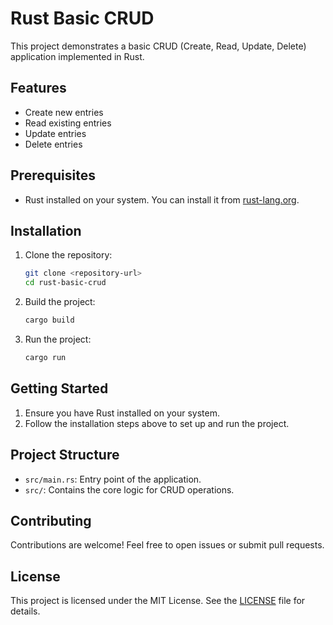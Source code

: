 # Rust Basic CRUD

This project demonstrates a basic CRUD (Create, Read, Update, Delete) application implemented in Rust.

## Features

- Create new entries
- Read existing entries
- Update entries
- Delete entries

## Prerequisites

- Rust installed on your system. You can install it from [rust-lang.org](https://www.rust-lang.org/).

## Installation

1. Clone the repository:
    ```bash
    git clone <repository-url>
    cd rust-basic-crud
    ```

2. Build the project:
    ```bash
    cargo build
    ```

3. Run the project:
    ```bash
    cargo run
    ```

## Getting Started

1. Ensure you have Rust installed on your system.
2. Follow the installation steps above to set up and run the project.

## Project Structure

- `src/main.rs`: Entry point of the application.
- `src/`: Contains the core logic for CRUD operations.

## Contributing

Contributions are welcome! Feel free to open issues or submit pull requests.

## License

This project is licensed under the MIT License. See the [LICENSE](LICENSE) file for details.